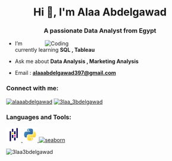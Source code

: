<h1 align="center">Hi 👋, I'm Alaa Abdelgawad</h1>
<h3 align="center">A passionate Data Analyst from Egypt</h3>
<img align="right" alt="Coding" width="400" src="https://capturly.com/blog/wp-content/uploads/2018/02/Data-Website-Analytics.gif">

- I’m currently learning **SQL , Tableau**

- Ask me about **Data Analysis , Marketing Analysis**

- Email : **alaaabdelgawad397@gmail.com**

<h3 align="left">Connect with me:</h3>
<p align="left">
<a href="https://linkedin.com/in/alaaabdelgawad" target="blank"><img align="center" src="https://raw.githubusercontent.com/rahuldkjain/github-profile-readme-generator/master/src/images/icons/Social/linked-in-alt.svg" alt="alaaabdelgawad" height="30" width="40" /></a>
<a href="https://instagram.com/3laa_3bdelgawad" target="blank"><img align="center" src="https://raw.githubusercontent.com/rahuldkjain/github-profile-readme-generator/master/src/images/icons/Social/instagram.svg" alt="3laa_3bdelgawad" height="30" width="40" /></a>
</p>

<h3 align="left">Languages and Tools:</h3>
<p align="left"> <a href="https://pandas.pydata.org/" target="_blank" rel="noreferrer"> <img src="https://raw.githubusercontent.com/devicons/devicon/2ae2a900d2f041da66e950e4d48052658d850630/icons/pandas/pandas-original.svg" alt="pandas" width="40" height="40"/> </a> <a href="https://www.python.org" target="_blank" rel="noreferrer"> <img src="https://raw.githubusercontent.com/devicons/devicon/master/icons/python/python-original.svg" alt="python" width="40" height="40"/> </a> <a href="https://seaborn.pydata.org/" target="_blank" rel="noreferrer"> <img src="https://seaborn.pydata.org/_images/logo-mark-lightbg.svg" alt="seaborn" width="40" height="40"/> </a> </p>

<p><img align="center" src="https://github-readme-stats.vercel.app/api/top-langs?username=3laa3bdelgawad&show_icons=true&locale=en&layout=compact" alt="3laa3bdelgawad" /></p>
